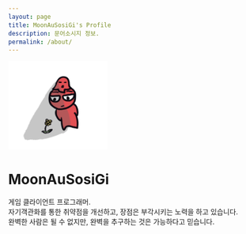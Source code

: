 ```yaml
---
layout: page
title: MoonAuSosiGi's Profile
description: 문어소시지 정보.
permalink: /about/
---
```


<img class="img-rounded" src="/assets/img/uploads/profile.jpg" alt="Thiago Rossener" width="200">

# MoonAuSosiGi

게임 클라이언트 프로그래머.  
자기객관화를 통한 취약점을 개선하고, 장점은 부각시키는 노력을 하고 있습니다.  
완벽한 사람은 될 수 없지만, 완벽을 추구하는 것은 가능하다고 믿습니다.  